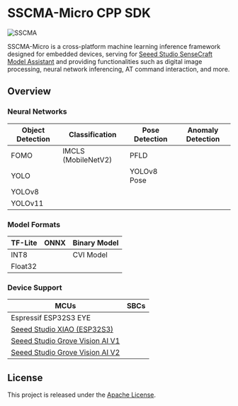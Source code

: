 # SSCMA-Micro CPP SDK

![SSCMA](docs/images/sscma.png)

SSCMA-Micro is a cross-platform machine learning inference framework designed for embedded devices, serving for [Seeed Studio SenseCraft Model Assistant](https://github.com/Seeed-Studio/SSCMA) and providing functionalities such as digital image processing, neural network inferencing, AT command interaction, and more.


## Overview

### Neural Networks

| Object Detection | Classification      | Pose Detection | Anomaly Detection |
|------------------|---------------------|----------------|-------------------|
| FOMO             | IMCLS (MobileNetV2) | PFLD           |                   |
| YOLO             |                     | YOLOv8 Pose    |                   |
| YOLOv8           |                     |                |                   |
| YOLOv11          |                     |                |                   |

### Model Formats

| TF-Lite | ONNX | Binary Model |
|---------|------|--------------|
| INT8    |      | CVI Model    |
| Float32 |      |              |

### Device Support

| MCUs                                                                                                 | SBCs |
|------------------------------------------------------------------------------------------------------|------|
| Espressif ESP32S3 EYE                                                                                |      |
| [Seeed Studio XIAO (ESP32S3)](https://www.seeedstudio.com/XIAO-ESP32S3-p-5627.html)                  |      |
| [Seeed Studio Grove Vision AI V1](https://www.seeedstudio.com/Grove-Vision-AI-Module-p-5457.html)    |      |
| [Seeed Studio Grove Vision AI V2](https://www.seeedstudio.com/Grove-Vision-AI-Module-V2-p-5851.html) |      |


## License

This project is released under the [Apache License](LICENSES).

